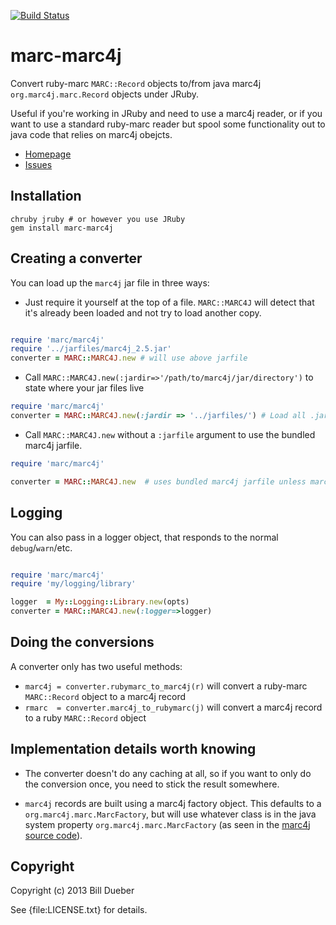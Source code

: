 [![Build Status](https://secure.travis-ci.org/billdueber/ruby-marc-marc4j.png)](http://travis-ci.org/billdueber/ruby-marc-marc4j)


# marc-marc4j

Convert ruby-marc `MARC::Record` objects to/from java marc4j `org.marc4j.marc.Record` objects under JRuby.

Useful if you're working in JRuby and need to use a marc4j reader, or if you want to use a standard ruby-marc reader but
spool some functionality out to java code that relies on marc4j obejcts.

* [Homepage](https://github.com/billdueber/ruby-marc-marc4j)
* [Issues](https://github.com/billdueber/ruby-marc-marc4j/issues)


## Installation

```
chruby jruby # or however you use JRuby
gem install marc-marc4j
```

## Creating a converter

You can load up the `marc4j` jar file in three ways:

* Just require it yourself at the top of a file. `MARC::MARC4J` will detect that it's already been loaded and not try to load another copy.

```ruby

require 'marc/marc4j'
require '../jarfiles/marc4j_2.5.jar'
converter = MARC::MARC4J.new # will use above jarfile
```

* Call `MARC::MARC4J.new(:jardir=>'/path/to/marc4j/jar/directory')` to state where your jar files live

```ruby
require 'marc/marc4j'
converter = MARC::MARC4J.new(:jardir => '../jarfiles/') # Load all .jar files in ../jarfiles
```

* Call `MARC::MARC4J.new` without a `:jarfile` argument to use the bundled marc4j jarfile.

```ruby
require 'marc/marc4j'

converter = MARC::MARC4J.new  # uses bundled marc4j jarfile unless marc4j is already loaded
```

## Logging

You can also pass in a logger object, that responds to the normal `debug`/`warn`/etc.

```ruby

require 'marc/marc4j'
require 'my/logging/library'

logger  = My::Logging::Library.new(opts)
converter = MARC::MARC4J.new(:logger=>logger)
```


## Doing the conversions

A converter only has two useful methods:

* `marc4j = converter.rubymarc_to_marc4j(r)` will convert a ruby-marc `MARC::Record` object to a marc4j record
* `rmarc  = converter.marc4j_to_rubymarc(j)` will convert a marc4j record to a ruby `MARC::Record` object


## Implementation details worth knowing

* The converter doesn't do any caching at all, so if you want to only do the conversion once, you need to
stick the result somewhere. 

* `marc4j` records are built using a marc4j factory object. This defaults to a `org.marc4j.marc.MarcFactory`, but will
use whatever class is in the java system property `org.marc4j.marc.MarcFactory` (as seen in the [marc4j source code](https://github.com/marc4j/marc4j/blob/master/src/org/marc4j/marc/MarcFactory.java#L47)).


## Copyright

Copyright (c) 2013 Bill Dueber

See {file:LICENSE.txt} for details.
